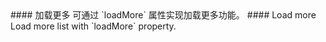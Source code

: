 <cn>
#### 加载更多
可通过 `loadMore` 属性实现加载更多功能。
</cn>

<us>
#### Load more
Load more list with `loadMore` property.
</us>
